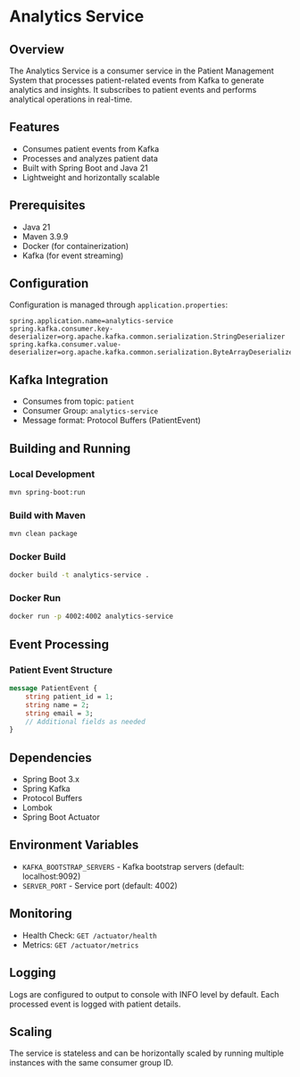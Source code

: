 # Analytics Service

## Overview
The Analytics Service is a consumer service in the Patient Management System that processes patient-related events from Kafka to generate analytics and insights. It subscribes to patient events and performs analytical operations in real-time.

## Features
- Consumes patient events from Kafka
- Processes and analyzes patient data
- Built with Spring Boot and Java 21
- Lightweight and horizontally scalable

## Prerequisites
- Java 21
- Maven 3.9.9
- Docker (for containerization)
- Kafka (for event streaming)

## Configuration
Configuration is managed through `application.properties`:
```properties
spring.application.name=analytics-service
spring.kafka.consumer.key-deserializer=org.apache.kafka.common.serialization.StringDeserializer
spring.kafka.consumer.value-deserializer=org.apache.kafka.common.serialization.ByteArrayDeserializer
```

## Kafka Integration
- Consumes from topic: `patient`
- Consumer Group: `analytics-service`
- Message format: Protocol Buffers (PatientEvent)

## Building and Running

### Local Development
```bash
mvn spring-boot:run
```

### Build with Maven
```bash
mvn clean package
```

### Docker Build
```bash
docker build -t analytics-service .
```

### Docker Run
```bash
docker run -p 4002:4002 analytics-service
```

## Event Processing
### Patient Event Structure
```protobuf
message PatientEvent {
    string patient_id = 1;
    string name = 2;
    string email = 3;
    // Additional fields as needed
}
```

## Dependencies
- Spring Boot 3.x
- Spring Kafka
- Protocol Buffers
- Lombok
- Spring Boot Actuator

## Environment Variables
- `KAFKA_BOOTSTRAP_SERVERS` - Kafka bootstrap servers (default: localhost:9092)
- `SERVER_PORT` - Service port (default: 4002)

## Monitoring
- Health Check: `GET /actuator/health`
- Metrics: `GET /actuator/metrics`

## Logging
Logs are configured to output to console with INFO level by default. Each processed event is logged with patient details.

## Scaling
The service is stateless and can be horizontally scaled by running multiple instances with the same consumer group ID.
